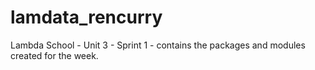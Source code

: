 # lamdata_rencurry
Lambda School - Unit 3 - Sprint 1 - contains the packages and modules created for the week.
